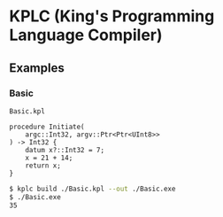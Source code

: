 # KPLC (King's Programming Language Compiler)

## Examples

### Basic

`Basic.kpl`

```kpl
procedure Initiate(
    argc::Int32, argv::Ptr<Ptr<UInt8>>
) -> Int32 {
	datum x?::Int32 = 7;
	x = 21 + 14;
	return x;
}
```

```sh
$ kplc build ./Basic.kpl --out ./Basic.exe
$ ./Basic.exe
35
```

